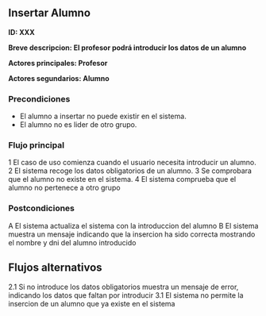 
## Insertar Alumno

**ID: XXX**

**Breve descripcion: El profesor podrá introducir los datos de un alumno** 

**Actores principales: Profesor**

**Actores segundarios: Alumno**

### Precondiciones

* El alumno a insertar no puede existir en el sistema.
* El alumno no es lider de otro grupo.

### Flujo principal

1 El caso de uso comienza cuando el usuario necesita introducir un alumno.
2 El sistema recoge los datos obligatorios de un alumno.
3 Se comprobara que el alumno no existe en el sistema.
4 El sistema comprueba que el alumno no pertenece a otro grupo

### Postcondiciones

A El sistema actualiza el sistema con la introduccion del alumno
B El sistema muestra un mensaje indicando que la insercion ha sido correcta mostrando el nombre y dni del alumno introducido
 

## Flujos alternativos

2.1 Si no introduce los datos obligatorios muestra un mensaje de error, indicando los datos que faltan por introducir
3.1 El sistema no permite la insercion de un alumno que ya existe en el sistema
